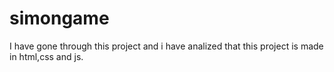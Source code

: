 # simongame

I have gone through this project and i have analized that this project is made in html,css and js.
